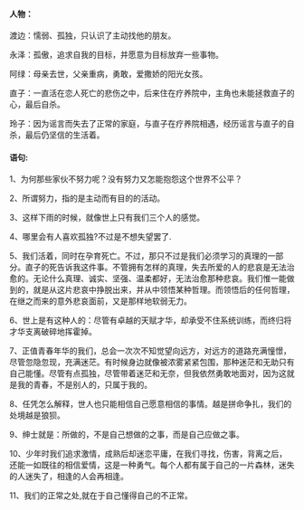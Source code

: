 #### 人物：

渡边：懦弱、孤独，只认识了主动找他的朋友。

永泽：孤傲，追求自我的目标，并愿意为目标放弃一些事物。

阿绿：母亲去世，父亲重病，勇敢，爱撒娇的阳光女孩。

直子：一直活在恋人死亡的悲伤之中，后来住在疗养院中，主角也未能拯救直子的心，最后自杀。

玲子：因为谣言而失去了正常的家庭，与直子在疗养院相遇，经历谣言与直子的自杀，最后仍坚信的生活着。

#### 语句:

1、为何那些家伙不努力呢？没有努力又怎能抱怨这个世界不公平？

2、所谓努力，指的是主动而有目的的活动。


3、这样下雨的时候，就像世上只有我们三个人的感觉。

4、哪里会有人喜欢孤独?不过是不想失望罢了.

5、我们活着，同时在孕育死亡。不过，那只不过是我们必须学习的真理的一部分。直子的死告诉我这件事。不管拥有怎样的真理，失去所爱的人的悲哀是无法治愈的。无论什么真理、诚实、坚强、温柔都好，无法治愈那种悲哀。我们惟一能做到的，就是从这片悲哀中挣脱出来，并从中领悟某种哲理。而领悟后的任何哲理，在继之而来的意外悲哀面前，又是那样地软弱无力。

6、世上是有这种人的：尽管有卓越的天赋才华，却承受不住系统训练，而终归将才华支离破碎地挥霍掉。

7、正值青春年华的我们，总会一次次不知觉望向远方，对远方的道路充满憧憬，尽管忽隐忽现，充满迷茫。有时候身边就像被浓雾紧紧包围，那种迷茫和无助只有自己能懂。尽管有点孤独，尽管带着迷茫和无奈，但我依然勇敢地面对，因为这就是我的青春，不是别人的，只属于我的。

8、任凭怎么解释，世人也只能相信自己愿意相信的事情。越是拼命争扎，我们的处境越是狼狈。

9、绅士就是：所做的，不是自己想做的之事，而是自己应做之事。

10、少年时我们追求激情，成熟后却迷恋平庸，在我们寻找，伤害，背离之后，还能一如既往的相信爱情，这是一种勇气。每个人都有属于自己的一片森林，迷失的人迷失了，相逢的人会再相逢。

11、我们的正常之处,就在于自己懂得自己的不正常。